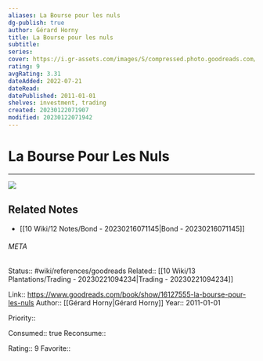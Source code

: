 ```yaml
---
aliases: La Bourse pour les nuls
dg-publish: true
author: Gérard Horny
title: La Bourse pour les nuls
subtitle: 
series: 
cover: https://i.gr-assets.com/images/S/compressed.photo.goodreads.com/books/1352043869l/16127555.jpg
rating: 9
avgRating: 3.31
dateAdded: 2022-07-21
dateRead: 
datePublished: 2011-01-01
shelves: investment, trading
created: 20230122071907
modified: 20230122071942
---
```

# La Bourse Pour Les Nuls
---
![](https://i.gr-assets.com/images/S/compressed.photo.goodreads.com/books/1352043869l/16127555.jpg)

## Related Notes
- [[10 Wiki/12 Notes/Bond - 20230216071145\|Bond - 20230216071145]]




###### META
Status:: #wiki/references/goodreads
Related:: [[10 Wiki/13 Plantations/Trading - 20230221094234\|Trading - 20230221094234]]

Link:: https://www.goodreads.com/book/show/16127555-la-bourse-pour-les-nuls
Author:: [[Gérard Horny\|Gérard Horny]]
Year:: 2011-01-01

Priority:: 

Consumed:: true
Reconsume:: 

Rating:: 9
Favorite:: 
